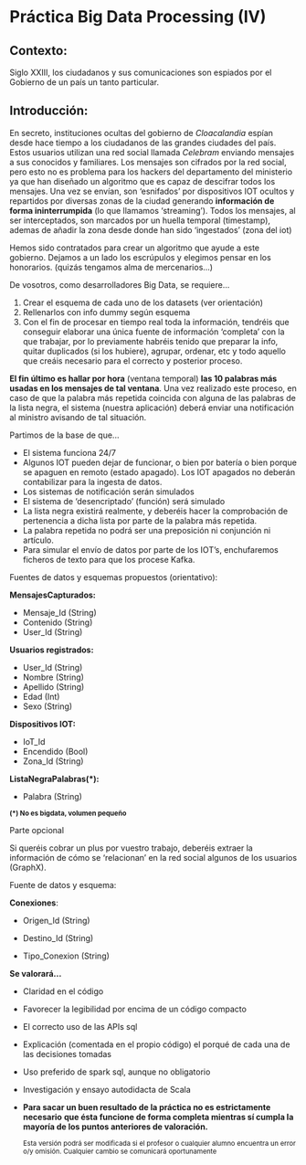 # **Práctica Big Data Processing (IV)** 

## Contexto:
 Siglo XXIII, los ciudadanos y sus comunicaciones son espiados por el Gobierno de un país un tanto particular. 

## **Introducción:** 

En secreto, instituciones ocultas del gobierno de *Cloacalandia* espían desde hace tiempo a los ciudadanos de las grandes ciudades del país. Estos usuarios utilizan una red social llamada *Celebram* enviando mensajes a sus conocidos y familiares. Los mensajes son cifrados por la red social, pero esto no es problema para los hackers del departamento del ministerio ya que han diseñado un algoritmo que es capaz de descifrar todos los mensajes. Una vez se envían, son ‘esnifados’ por dispositivos IOT ocultos y repartidos por diversas zonas de la ciudad generando **información de forma ininterrumpida** (lo que llamamos ‘streaming’). Todos los mensajes, al ser interceptados, son marcados por un huella temporal (timestamp), ademas de añadir la zona desde donde han sido ‘ingestados’ (zona del iot) 

Hemos sido contratados para crear un algoritmo que ayude a este gobierno. Dejamos a un lado los escrúpulos y elegimos pensar en los honorarios. (quizás tengamos alma de mercenarios...) 

De vosotros, como desarrolladores Big Data, se requiere... 

1. Crear el esquema de cada uno de los datasets (ver orientación)
2. Rellenarlos con info dummy según esquema
3. Con el fin de procesar en tiempo real toda la información, tendréis que conseguir elaborar una única fuente de información ‘completa’ con la que trabajar, por lo previamente habréis tenido que preparar la info, quitar duplicados (si los hubiere), agrupar, ordenar, etc y todo aquello que creáis necesario para el correcto y posterior proceso.

**El fin último es hallar por hora** (ventana temporal) **las 10 palabras más usadas en los mensajes de tal ventana**. Una vez realizado este proceso, en caso de que la palabra más repetida coincida con alguna de las palabras de la lista negra, el sistema (nuestra aplicación) deberá enviar una notificación al ministro avisando de tal situación. 

Partimos de la base de que... 

- El sistema funciona 24/7 
- Algunos IOT pueden dejar de funcionar, o bien por batería o bien porque se 
   apaguen en remoto (estado apagado). Los IOT apagados no deberán 
   contabilizar para la ingesta de datos. 
- Los sistemas de notificación serán simulados 
- El sistema de ‘desencriptado’ (función) será simulado 
- La lista negra existirá realmente, y deberéis hacer la comprobación de 
   pertenencia a dicha lista por parte de la palabra más repetida. 
- La palabra repetida no podrá ser una preposición ni conjunción ni artículo. 
- Para simular el envío de datos por parte de los IOT’s, enchufaremos ficheros de 
   texto para que los procese Kafka. 

Fuentes de datos y esquemas propuestos (orientativo):

**MensajesCapturados:**

- Mensaje_Id (String)
- Contenido (String)
- User_Id (String)

**Usuarios registrados:**

* User_Id (String)
* Nombre (String)
* Apellido (String)
* Edad (Int)
* Sexo (String)

**Dispositivos IOT:**

* IoT_Id
* Encendido (Bool)
* Zona_Id (String)

**ListaNegraPalabras(*):**

* Palabra (String)

<small>**(*) No es bigdata, volumen pequeño**</small>

Parte opcional 

Si queréis cobrar un plus por vuestro trabajo, deberéis extraer la información de cómo se ‘relacionan’ en la red social algunos de los usuarios (GraphX). 

Fuente de datos y esquema: 

**Conexiones**: 

- Origen_Id (String) 

- Destino_Id (String) 

- Tipo_Conexion (String) 

**Se valorará...** 

- Claridad en el código 

- Favorecer la legibilidad por encima de un código compacto 

- El correcto uso de las APIs sql 

- Explicación (comentada en el propio código) el porqué de cada una de las 
   decisiones tomadas 

- Uso preferido de spark sql, aunque no obligatorio 

- Investigación y ensayo autodidacta de Scala 

- **Para sacar un buen resultado de la práctica no es estrictamente necesario**  **que ésta funcione de forma completa mientras sí cumpla la mayoría de los puntos anteriores de valoración.**  

  

  <small>Esta versión podrá ser modificada si el profesor o cualquier alumno encuentra un error o/y omisión. Cualquier cambio se comunicará oportunamente</small>